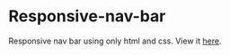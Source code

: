 # Responsive-nav-bar
Responsive nav bar using only html and css. View it [here](https://bikash3024.github.io/Responsive-nav-bar/).
